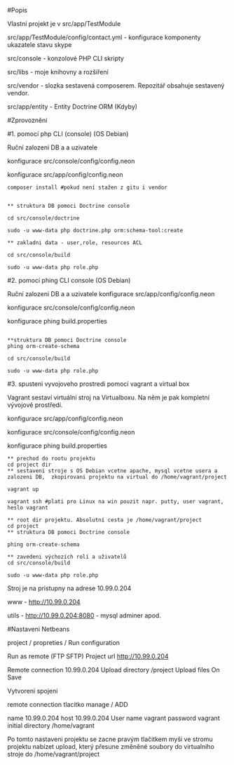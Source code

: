 #Popis

Vlastní projekt je v src/app/TestModule

src/app/TestModule/config/contact.yml - konfigurace komponenty ukazatele stavu skype

src/console - konzolové PHP CLI skripty

src/libs - moje knihovny a rozšíření

src/vendor - slozka sestavená composerem. Repozitář obsahuje sestavený vendor.

src/app/entity - Entity Doctrine ORM (Kdyby)


#Zprovoznění



#1. pomocí php CLI (console) (OS Debian)

Ruční zalozeni  DB a a uzivatele

konfigurace src/console/config/config.neon

konfigurace src/app/config/config.neon


```
composer install #pokud není stažen z gitu i vendor


** struktura DB pomoci Doctrine console

cd src/console/doctrine

sudo -u www-data php doctrine.php orm:schema-tool:create

** zakladni data - user,role, resources ACL

cd src/console/build

sudo -u www-data php role.php
```

#2. pomocí phing CLI console (OS Debian)

Ruční zalozeni  DB a a uzivatele
konfigurace src/app/config/config.neon

konfigurace src/console/config/config.neon

konfigurace phing  build.properties
```

**struktura DB pomoci Doctrine console
phing orm-create-schema

cd src/console/build

sudo -u www-data php role.php
```

#3. spusteni vyvojoveho prostredi pomocí vagrant a virtual box

Vagrant sestaví virtuální stroj na Virtualboxu.
Na něm je pak kompletní vývojové prostředí.

konfigurace src/app/config/config.neon

konfigurace src/console/config/config.neon

konfigurace phing  build.properties

```
** prechod do rootu projektu
cd project dir
** sestaveni stroje s OS Debian vcetne apache, mysql vcetne usera a zalozeni DB,  zkopirovani projektu na virtual do /home/vagrant/project

vagrant up

vagrant ssh #plati pro Linux na win pouzit napr. putty, user vagrant, heslo vagrant

** root dir projektu. Absolutní cesta je /home/vagrant/project
cd project
** struktura DB pomoci Doctrine console

phing orm-create-schema

** zavedeni výchozích rolí a uživatelů
cd src/console/build

sudo -u www-data php role.php
```

Stroj je na pristupny na adrese 10.99.0.204

www - http://10.99.0.204

utils - http://10.99.0.204:8080 - mysql adminer apod.

#Nastaveni Netbeans

project  / propreties / Run configuration

Run as remote (FTP SFTP)
Project url http://10.99.0.204

Remote connection 10.99.0.204
Upload directory /project
Upload files On Save

Vytvoreni spojeni

remote connection tlacitko manage / ADD

name 10.99.0.204
host 10.99.0.204
User name vagrant
password vagrant
initial directory /home/vagrant

Po tomto nastaveni projektu se zacne pravým tlačitkem myši ve stromu projektu nabízet upload,
který přesune změněné soubory do virtualniho stroje do /home/vagrant/project



